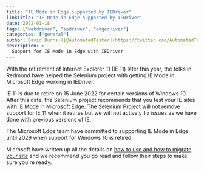 ```yaml
---
title: "IE Mode in Edge supported by IEDriver"
linkTitle: "IE Mode in Edge supported by IEDriver"
date: 2022-01-18
tags: ["webdriver", "iedriver", "edgedriver"]
categories: ["general"]
author: David Burns ([@AutomatedTester](https://twitter.com/AutomatedTester))
description: >
  Support for IE Mode in Edge with IEDriver
---
```


With the retirement of Internet Explorer 11 (IE 11) later this year, the folks in Redmond have helped the
Selenium project with getting IE Mode in Microsoft Edge working in IEDriver.

IE 11 is due to retire on 15 June 2022 for certain versions of Windows 10. After this date, the Selenium project
recommends that you test your IE sites with IE Mode in Microsoft Edge. The Selenium Project will not remove
support for IE 11 when it retires but we will not actively fix issues as we have done with previous versions of IE.

The Microsoft Edge team have committed to supporting IE Mode in Edge until 2029 when support for Windows 10 is retired.

Microsoft have written up all the details on [how to use and how to migrate your site](https://techcommunity.microsoft.com/t5/windows-it-pro-blog/new-testing-tools-to-help-prepare-for-ie-retirement/ba-p/3059947)
and we recommend you go read and follow their steps to make sure you're ready.
